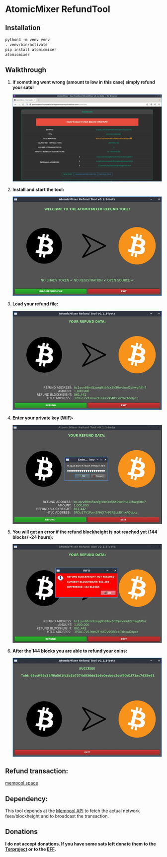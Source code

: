 # AtomicMixer RefundTool

## Installation

```
python3 -m venv venv
. venv/bin/activate
pip install atomicmixer
atomicmixer
```

## Walkthrough

1. **If something went wrong (amount to low in this case) simply refund your sats!**

   ![refund1](https://github.com/TannhauserGate420/atomicMixerRefundTool/blob/main/atomicmixer/images/refund_1.jpg)

2. **Install and start the tool:**

   ![refund2](https://github.com/TannhauserGate420/atomicMixerRefundTool/blob/main/atomicmixer/images/refund_2.jpg)

3. **Load your refund file:**

   ![refund3](https://github.com/TannhauserGate420/atomicMixerRefundTool/blob/main/atomicmixer/images/refund_3.jpg)

4. **Enter your private key ([WIF](https://en.bitcoin.it/wiki/Wallet_import_format)):**

   ![refund4](https://github.com/TannhauserGate420/atomicMixerRefundTool/blob/main/atomicmixer/images/refund_4.jpg)

5. **You will get an error if the refund blockheight is not reached yet (144 blocks/~24 hours):**

   ![refund5](https://github.com/TannhauserGate420/atomicMixerRefundTool/blob/main/atomicmixer/images/refund_5.jpg)

6. **After the 144 blocks you are able to refund your coins:**

   ![refund6](https://github.com/TannhauserGate420/atomicMixerRefundTool/blob/main/atomicmixer/images/refund_6.jpg)

## Refund transaction:

   [mempool.space](https://mempool.space/tx/68ccff69c32ff0a5d1fc2b1b7374d036dd1b6c0ecbdc2dcf90d1f71ac7425e61)

## Dependency:

   This tool depends at the [Mempool API](https://mempool.space/docs/api/rest) to fetch the actual network fees/blockheight and to broadcast the transaction.

## Donations

**I do not accept donations. If you have some sats left donate them to the [Torproject](https://donate.torproject.org/cryptocurrency/) or to the [EFF](https://supporters.eff.org/donate/join-eff-4).**
